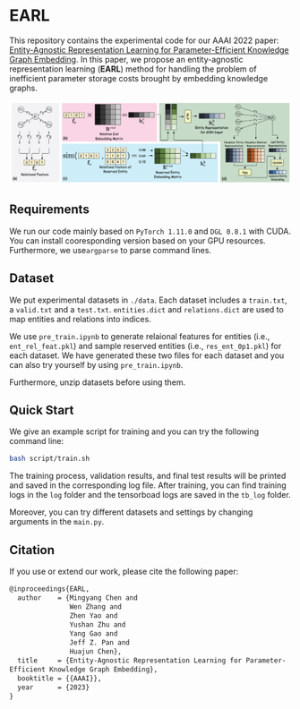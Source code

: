 # EARL

This repository contains the experimental code for our AAAI 2022 paper: [Entity-Agnostic Representation Learning for Parameter-Efficient Knowledge Graph Embedding](https://arxiv.org/abs/2302.01849). In this paper, we propose an entity-agnostic representation learning (**EARL**) method for handling the problem of inefficient parameter storage costs brought by embedding knowledge graphs.

![](./fig/method.png)

## Requirements

We run our code mainly based on ```PyTorch 1.11.0``` and ```DGL 0.8.1``` with CUDA. You can install cooresponding version based on your GPU resources. Furthermore,  we use```argparse``` to parse command lines.

## Dataset

We put experimental datasets in ```./data```. Each dataset includes a ```train.txt```, a ```valid.txt``` and a  ```test.txt```. ```entities.dict``` and ```relations.dict``` are used to map entities and relations into indices. 

We use ```pre_train.ipynb``` to generate relaional features for entities (i.e., ```ent_rel_feat.pkl```) and sample reserved entities (i.e., ```res_ent_0p1.pkl```) for each dataset. We have generated these two files for each dataset and you can also try yourself by using ```pre_train.ipynb```. 

Furthermore, unzip datasets before using them.

## Quick Start

We give an example script for training and you can try the following command line:

```bash
bash script/train.sh
```

The training process, validation results, and final test results will be printed and saved in the corresponding log file. After training, you can find training logs in the ```log``` folder and the tensorboad logs are saved in the ```tb_log``` folder.

Moreover, you can try different datasets and settings by changing arguments in the  ```main.py```.

## Citation

If you use or extend our work, please cite the following paper:

```
@inproceedings{EARL,
  author    = {Mingyang Chen and
               Wen Zhang and
               Zhen Yao and
               Yushan Zhu and
               Yang Gao and
               Jeff Z. Pan and
               Huajun Chen},
  title     = {Entity-Agnostic Representation Learning for Parameter-Efficient Knowledge Graph Embedding},
  booktitle = {{AAAI}},
  year      = {2023}
}
```

